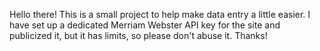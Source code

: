 Hello there! This is a small project to help make data entry a little easier. I have set up a dedicated Merriam Webster API key for the site and publicized it, but it has limits, so please don't abuse it. Thanks!
